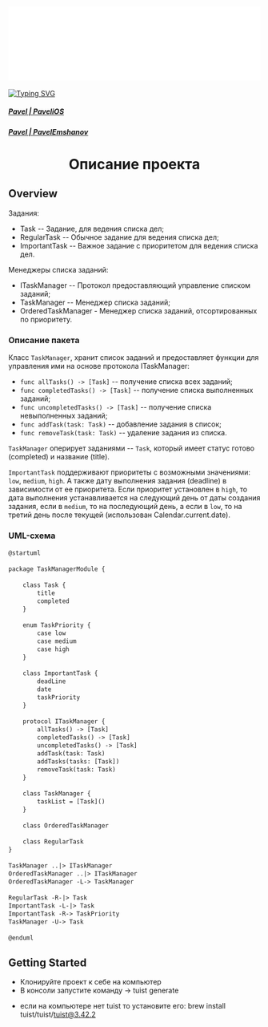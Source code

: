 ![Image alt](https://github.com/Pave1iOS/SeeFood/blob/main/image.png)

[![Typing SVG](https://readme-typing-svg.herokuapp.com?color=%2336BCF7&lines=Coloborations)](https://git.io/typing-svg)
<h5><a href="https://github.com/Pave1iOS" target="_blank">Pavel | PaveliOS </a></h5>
<h5><a href="https://github.com/PavelEmshanov" target="_blank">Pavel | PavelEmshanov </a></h5>

<h1 align="center">Описание проекта</h1>

## Overview

Задания:
- Task -- Задание, для ведения списка дел;
- RegularTask -- Обычное задание для ведения списка дел;
- ImportantTask -- Важное задание с приоритетом для ведения списка дел.

Менеджеры списка заданий:
- ITaskManager -- Протокол предоставляющий управление списком заданий;
- TaskManager -- Менеджер списка заданий;
- OrderedTaskManager - Менеджер списка заданий, отсортированных по приоритету.

### Описание пакета
Класс `TaskManager`, хранит список заданий и предоставляет функции для управления ими на основе протокола ITaskManager:

- `func allTasks() -> [Task]` -- получение списка всех заданий;
- `func completedTasks() -> [Task]` -- получение списка выполненных заданий;
- `func uncompletedTasks() -> [Task]` -- получение списка невыполненных заданий;
- `func addTask(task: Task)` -- добавление задания в список;
- `func removeTask(task: Task)` -- удаление задания из списка.

`TaskManager` оперирует заданиями -- `Task`, который имеет статус готово (completed) и название (title).

`ImportantTask` поддерживают приоритеты с возможными значениями: `low`, `medium`, `high`. 
А также дату выполнения задания (deadline) в зависимости от ее приоритета. 
Если приоритет установлен в `high`, то дата выполнения устанавливается на следующий день от даты создания задания, 
если в `medium`, то на последующий день, а если в `low`, то на третий день после текущей 
(использован Calendar.current.date).

### UML-схема 

```plantuml
@startuml

package TaskManagerModule {

	class Task {
		title
		completed
	}

	enum TaskPriority {
		case low
		case medium
		case high
	}

	class ImportantTask {
		deadLine
		date
		taskPriority
	}

	protocol ITaskManager {
		allTasks() -> [Task]
		completedTasks() -> [Task]
		uncompletedTasks() -> [Task]
		addTask(task: Task)
		addTasks(tasks: [Task])
		removeTask(task: Task)
	}

	class TaskManager {
		taskList = [Task]()
	}

	class OrderedTaskManager

	class RegularTask
}

TaskManager ..|> ITaskManager 
OrderedTaskManager ..|> ITaskManager 
OrderedTaskManager -L-> TaskManager

RegularTask -R-|> Task
ImportantTask -L-|> Task
ImportantTask -R-> TaskPriority
TaskManager -U-> Task

@enduml
```



## Getting Started

- Клонируйте проект к себе на компьютер
- В консоли запустите команду -> tuist generate

* если на компьютере нет tuist то установите его:
brew install tuist/tuist/tuist@3.42.2
